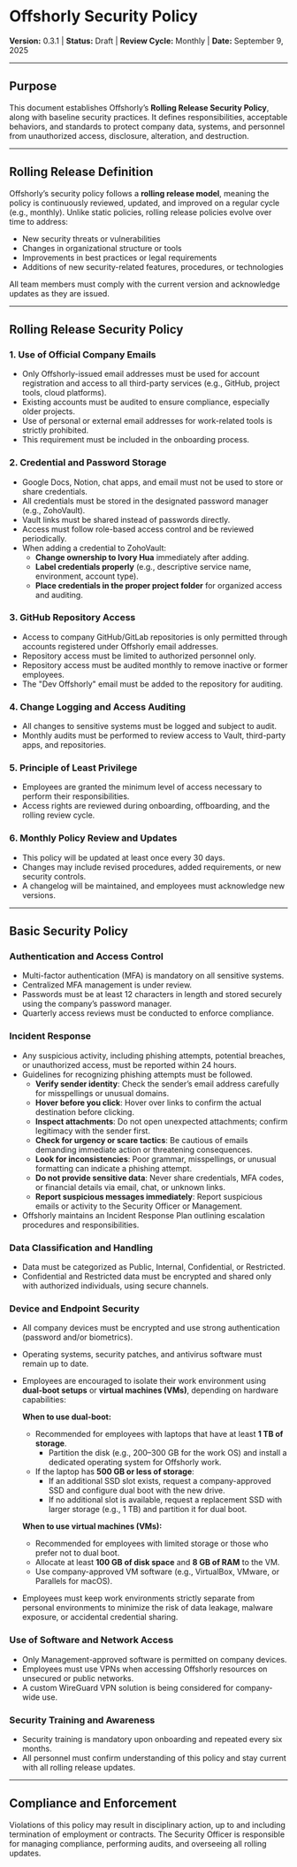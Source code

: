 # Offshorly Security Policy
**Version:** 0.3.1 | **Status:** Draft | **Review Cycle:** Monthly | **Date:** September 9, 2025  

---

## Purpose

This document establishes Offshorly’s **Rolling Release Security Policy**, along with baseline security practices. It defines responsibilities, acceptable behaviors, and standards to protect company data, systems, and personnel from unauthorized access, disclosure, alteration, and destruction.

---

## Rolling Release Definition

Offshorly’s security policy follows a **rolling release model**, meaning the policy is continuously reviewed, updated, and improved on a regular cycle (e.g., monthly). Unlike static policies, rolling release policies evolve over time to address:

- New security threats or vulnerabilities  
- Changes in organizational structure or tools  
- Improvements in best practices or legal requirements  
- Additions of new security-related features, procedures, or technologies  

All team members must comply with the current version and acknowledge updates as they are issued.

---

## Rolling Release Security Policy
          
### 1. Use of Official Company Emails
- Only Offshorly-issued email addresses must be used for account registration and access to all third-party services (e.g., GitHub, project tools, cloud platforms).  
- Existing accounts must be audited to ensure compliance, especially older projects.  
- Use of personal or external email addresses for work-related tools is strictly prohibited.  
- This requirement must be included in the onboarding process.  

### 2. Credential and Password Storage
* Google Docs, Notion, chat apps, and email must not be used to store or share credentials.
* All credentials must be stored in the designated password manager (e.g., ZohoVault).
* Vault links must be shared instead of passwords directly.
* Access must follow role-based access control and be reviewed periodically.
* When adding a credential to ZohoVault:
  * **Change ownership to Ivory Hua** immediately after adding.
  * **Label credentials properly** (e.g., descriptive service name, environment, account type).
  * **Place credentials in the proper project folder** for organized access and auditing.

### 3. GitHub Repository Access
- Access to company GitHub/GitLab repositories is only permitted through accounts registered under Offshorly email addresses.  
- Repository access must be limited to authorized personnel only.  
- Repository access must be audited monthly to remove inactive or former employees. 
- The "Dev Offshorly" email must be added to the repository for auditing.

### 4. Change Logging and Access Auditing
- All changes to sensitive systems must be logged and subject to audit.  
- Monthly audits must be performed to review access to Vault, third-party apps, and repositories.  

### 5. Principle of Least Privilege
- Employees are granted the minimum level of access necessary to perform their responsibilities.  
- Access rights are reviewed during onboarding, offboarding, and the rolling review cycle.  

### 6. Monthly Policy Review and Updates
- This policy will be updated at least once every 30 days.  
- Changes may include revised procedures, added requirements, or new security controls.  
- A changelog will be maintained, and employees must acknowledge new versions.  

---

## Basic Security Policy

### Authentication and Access Control
- Multi-factor authentication (MFA) is mandatory on all sensitive systems.  
- Centralized MFA management is under review.  
- Passwords must be at least 12 characters in length and stored securely using the company’s password manager.  
- Quarterly access reviews must be conducted to enforce compliance.  

### Incident Response
- Any suspicious activity, including phishing attempts, potential breaches, or unauthorized access, must be reported within 24 hours.  
- Guidelines for recognizing phishing attempts must be followed.
    - **Verify sender identity**: Check the sender’s email address carefully for misspellings or unusual domains.  
    - **Hover before you click**: Hover over links to confirm the actual destination before clicking.  
    - **Inspect attachments**: Do not open unexpected attachments; confirm legitimacy with the sender first.  
    - **Check for urgency or scare tactics**: Be cautious of emails demanding immediate action or threatening consequences.  
    - **Look for inconsistencies**: Poor grammar, misspellings, or unusual formatting can indicate a phishing attempt.  
    - **Do not provide sensitive data**: Never share credentials, MFA codes, or financial details via email, chat, or unknown links.  
    - **Report suspicious messages immediately**: Report suspicious emails or activity to the Security Officer or Management.
- Offshorly maintains an Incident Response Plan outlining escalation procedures and responsibilities.  

### Data Classification and Handling
- Data must be categorized as Public, Internal, Confidential, or Restricted.  
- Confidential and Restricted data must be encrypted and shared only with authorized individuals, using secure channels.  

### Device and Endpoint Security
- All company devices must be encrypted and use strong authentication (password and/or biometrics).  
- Operating systems, security patches, and antivirus software must remain up to date.  
- Employees are encouraged to isolate their work environment using **dual-boot setups** or **virtual machines (VMs)**, depending on hardware capabilities:  

  **When to use dual-boot:**  
  - Recommended for employees with laptops that have at least **1 TB of storage**.  
    - Partition the disk (e.g., 200–300 GB for the work OS) and install a dedicated operating system for Offshorly work.  
  - If the laptop has **500 GB or less of storage**:  
    - If an additional SSD slot exists, request a company-approved SSD and configure dual boot with the new drive.  
    - If no additional slot is available, request a replacement SSD with larger storage (e.g., 1 TB) and partition it for dual boot.  

  **When to use virtual machines (VMs):**  
  - Recommended for employees with limited storage or those who prefer not to dual boot.  
  - Allocate at least **100 GB of disk space** and **8 GB of RAM** to the VM.  
  - Use company-approved VM software (e.g., VirtualBox, VMware, or Parallels for macOS).  

- Employees must keep work environments strictly separate from personal environments to minimize the risk of data leakage, malware exposure, or accidental credential sharing.  

### Use of Software and Network Access
- Only Management-approved software is permitted on company devices.  
- Employees must use VPNs when accessing Offshorly resources on unsecured or public networks.  
- A custom WireGuard VPN solution is being considered for company-wide use.  

### Security Training and Awareness
- Security training is mandatory upon onboarding and repeated every six months.  
- All personnel must confirm understanding of this policy and stay current with all rolling release updates.  

---

## Compliance and Enforcement

Violations of this policy may result in disciplinary action, up to and including termination of employment or contracts. The Security Officer is responsible for managing compliance, performing audits, and overseeing all rolling updates.
